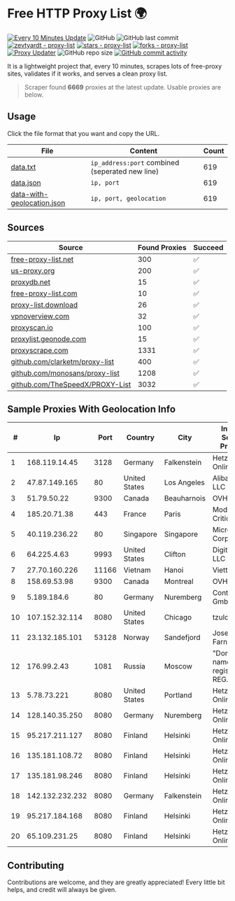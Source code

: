 
# Free HTTP Proxy List 🌍

[![Every 10 Minutes Update](https://github.com/mertguvencli/http-proxy-list/actions/workflows/main.yml/badge.svg?branch=main)](https://github.com/mertguvencli/http-proxy-list/actions/workflows/main.yml)
![GitHub](https://img.shields.io/github/license/mertguvencli/http-proxy-list)
![GitHub last commit](https://img.shields.io/github/last-commit/mertguvencli/http-proxy-list)
[![zevtyardt - proxy-list](https://img.shields.io/static/v1?label=zevtyardt&message=proxy-list&color=blue&logo=github)](https://github.com/zevtyardt/proxy-list "Go to GitHub repo")
[![stars - proxy-list](https://img.shields.io/github/stars/zevtyardt/proxy-list?style=social)](https://github.com/zevtyardt/proxy-list)
[![forks - proxy-list](https://img.shields.io/github/forks/zevtyardt/proxy-list?style=social)](https://github.com/zevtyardt/proxy-list)
[![Proxy Updater](https://github.com/zevtyardt/proxy-list/workflows/Proxy%20Updater/badge.svg)](https://github.com/zevtyardt/proxy-list/actions?query=workflow:"Proxy+Updater")
![GitHub repo size](https://img.shields.io/github/repo-size/zevtyardt/proxy-list)
[![GitHub commit activity](https://img.shields.io/github/commit-activity/m/zevtyardt/proxy-list?logo=commits)](https://github.com/zevtyardt/proxy-list/commits/main)

It is a lightweight project that, every 10 minutes, scrapes lots of free-proxy sites, validates if it works, and serves a clean proxy list.

> Scraper found **6669** proxies at the latest update. Usable proxies are below.

## Usage

Click the file format that you want and copy the URL.

|File|Content|Count|
|----|-------|-----|
|[data.txt](https://raw.githubusercontent.com/mertguvencli/http-proxy-list/main/proxy-list/data.txt)|`ip_address:port` combined (seperated new line)|619|
|[data.json](https://raw.githubusercontent.com/mertguvencli/http-proxy-list/main/proxy-list/data.json)|`ip, port`|619|
|[data-with-geolocation.json](https://raw.githubusercontent.com/mertguvencli/http-proxy-list/main/proxy-list/data-with-geolocation.json)|`ip, port, geolocation`|619|

## Sources

|Source|Found Proxies|Succeed|
|------|-------------|-------|
|[free-proxy-list.net](https://free-proxy-list.net)|300|✅|
|[us-proxy.org](https://www.us-proxy.org)|200|✅|
|[proxydb.net](http://proxydb.net)|15|✅|
|[free-proxy-list.com](https://free-proxy-list.com/?page=&port=&type%5B%5D=http&type%5B%5D=https&up_time=0&search=Search)|10|✅|
|[proxy-list.download](https://www.proxy-list.download/HTTP)|26|✅|
|[vpnoverview.com](https://vpnoverview.com/privacy/anonymous-browsing/free-proxy-servers)|32|✅|
|[proxyscan.io](https://www.proxyscan.io)|100|✅|
|[proxylist.geonode.com](https://proxylist.geonode.com/api/proxy-list?limit=300&page=1&sort_by=lastChecked&sort_type=desc&protocols=http,https)|15|✅|
|[proxyscrape.com](https://api.proxyscrape.com/v2/?request=displayproxies&protocol=http&timeout=10000&country=all&ssl=all&anonymity=all)|1331|✅|
|[github.com/clarketm/proxy-list](https://raw.githubusercontent.com/clarketm/proxy-list/master/proxy-list-raw.txt)|400|✅|
|[github.com/monosans/proxy-list](https://raw.githubusercontent.com/monosans/proxy-list/main/proxies/http.txt)|1208|✅|
|[github.com/TheSpeedX/PROXY-List](https://raw.githubusercontent.com/TheSpeedX/PROXY-List/master/http.txt)|3032|✅|


## Sample Proxies With Geolocation Info

|#|Ip|Port|Country|City|Internet Service Provider|
|-|--|----|-------|----|-------------------------|
|1|168.119.14.45|3128|Germany|Falkenstein|Hetzner Online GmbH|
|2|47.87.149.165|80|United States|Los Angeles|Alibaba.com LLC|
|3|51.79.50.22|9300|Canada|Beauharnois|OVH SAS|
|4|185.20.71.38|443|France|Paris|Mod Mission Critical LLC|
|5|40.119.236.22|80|Singapore|Singapore|Microsoft Corporation|
|6|64.225.4.63|9993|United States|Clifton|DigitalOcean, LLC|
|7|27.70.160.226|11166|Vietnam|Hanoi|Viettel Group|
|8|158.69.53.98|9300|Canada|Montreal|OVH SAS|
|9|5.189.184.6|80|Germany|Nuremberg|Contabo GmbH|
|10|107.152.32.114|8080|United States|Chicago|tzulo, inc.|
|11|23.132.185.101|53128|Norway|Sandefjord|Joseph Farnell|
|12|176.99.2.43|1081|Russia|Moscow|"Domain names registrar REG.RU", Ltd|
|13|5.78.73.221|8080|United States|Portland|Hetzner Online GmbH|
|14|128.140.35.250|8080|Germany|Nuremberg|Hetzner Online GmbH|
|15|95.217.211.127|8080|Finland|Helsinki|Hetzner Online GmbH|
|16|135.181.108.72|8080|Finland|Helsinki|Hetzner Online GmbH|
|17|135.181.98.246|8080|Finland|Helsinki|Hetzner Online GmbH|
|18|142.132.232.232|8080|Germany|Falkenstein|Hetzner Online GmbH|
|19|95.217.184.168|8080|Finland|Helsinki|Hetzner Online GmbH|
|20|65.109.231.25|8080|Finland|Helsinki|Hetzner Online GmbH|



## Contributing

Contributions are welcome, and they are greatly appreciated! Every
little bit helps, and credit will always be given.

